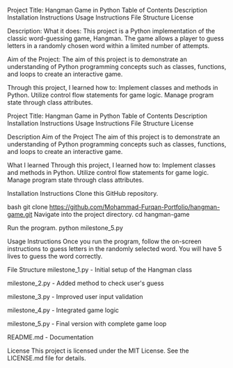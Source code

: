 Project Title: Hangman Game in Python
Table of Contents
Description
Installation Instructions
Usage Instructions
File Structure
License

Description:
What it does:
This project is a Python implementation of the classic word-guessing game, Hangman. The game allows a player to guess letters in a randomly chosen word within a limited number of attempts.

Aim of the Project:
The aim of this project is to demonstrate an understanding of Python programming concepts such as classes, functions, and loops to create an interactive game.

Through this project, I learned how to:
Implement classes and methods in Python.
Utilize control flow statements for game logic.
Manage program state through class attributes.

Project Title: Hangman Game in Python
Table of Contents
Description
Installation Instructions
Usage Instructions
File Structure
License

Description
Aim of the Project
The aim of this project is to demonstrate an understanding of Python programming concepts such as classes, functions, and loops to create an interactive game.

What I learned
Through this project, I learned how to:
Implement classes and methods in Python.
Utilize control flow statements for game logic.
Manage program state through class attributes.

Installation Instructions
Clone this GitHub repository.

bash
git clone https://github.com/Mohammad-Furqan-Portfolio/hangman-game.git
Navigate into the project directory.
cd hangman-game

Run the program.
python milestone_5.py

Usage Instructions
Once you run the program, follow the on-screen instructions to guess letters in the randomly selected word. You will have 5 lives to guess the word correctly.

File Structure
milestone_1.py - Initial setup of the Hangman class

milestone_2.py - Added method to check user's guess

milestone_3.py - Improved user input validation

milestone_4.py - Integrated game logic

milestone_5.py - Final version with complete game loop

README.md - Documentation

License
This project is licensed under the MIT License. See the LICENSE.md file for details.

